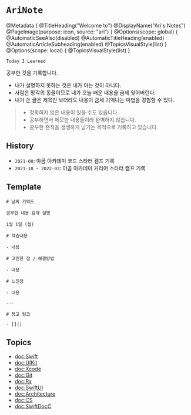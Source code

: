 # ``AriNote``

@Metadata { 
    @TitleHeading("Welcome to") 
    @DisplayName("Ari's Notes")
    @PageImage(purpose: icon, source: "ari")
}
@Options(scope: global) { 
    @AutomaticSeeAlso(disabled)
    @AutomaticTitleHeading(enabled)
    @AutomaticArticleSubheading(enabled)
    @TopicsVisualStyle(list) 
}
@Options(scope: local) { 
    @TopicsVisualStyle(list)
}

`Today I Learned`

공부한 것을 기록합니다.

- 내가 설명하지 못하는 것은 내가 아는 것이 아니다.
- 사람은 망각의 동물이므로 내가 오늘 배운 내용을 금세 잊어버린다.
- 내가 쓴 글은 제목만 보더라도 내용이 금세 기억나는 마법을 경험할 수 있다.

> - 정확하지 않은 내용이 있을 수도 있습니다.
> - 공부하면서 메모한 내용들이라 완벽하지 않습니다.
> - 공부한 흔적을 생생하게 남기는 목적으로 기록하고 있습니다.

## History

- `2021-08`: 야곰 아카데미 코드 스타터 캠프 기록
- `2021-10 ~ 2022-03`: 야곰 아카데미 커리어 스타터 캠프 기록


## Template

```
# 날짜 키워드

공부한 내용 요약 설명

1월 1일 (월)

# 학습내용

- 내용

# 고민한 점 / 해결방법

- 내용

# 느낀점

- 내용

---

# 참고 링크

- []()
```

## Topics

- <doc:Swift>
- <doc:UIKit>
- <doc:Xcode>
- <doc:Git>
- <doc:Rx>
- <doc:SwiftUI>
- <doc:Architecture>
- <doc:CS>
- <doc:SwiftDocC>

